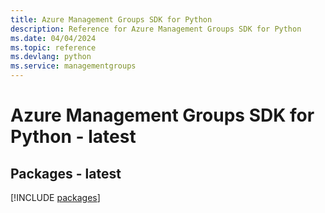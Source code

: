```yaml
---
title: Azure Management Groups SDK for Python
description: Reference for Azure Management Groups SDK for Python
ms.date: 04/04/2024
ms.topic: reference
ms.devlang: python
ms.service: managementgroups
---
```

# Azure Management Groups SDK for Python - latest
## Packages - latest
[!INCLUDE [packages](management-groups-index.md)]